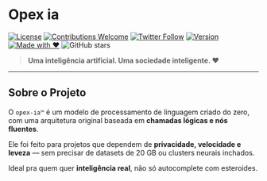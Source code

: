 # Opex ia

[![License](https://img.shields.io/badge/license-AGPLv3-blue.svg)](./LICENSE)
[![Contributions Welcome](https://img.shields.io/badge/contributions-welcome-brightgreen.svg)](https://github.com/DanielFlux23/opex-ai/pulls)
[![Twitter Follow](https://img.shields.io/badge/Twitter-opex-white?logo=x&logoColor=white)]()
[![Version](https://img.shields.io/badge/version-0.1.0-yellow.svg)]()
[![Made with ❤️](https://img.shields.io/badge/made%20with-%E2%9D%A4-red)]()
![GitHub stars](https://img.shields.io/github/opex-ia/opex-ia)
> **Uma inteligência artificial. Uma sociedade inteligente. ❤️**

---

##  Sobre o Projeto

O `opex-ia™` é um modelo de processamento de linguagem criado do zero, com uma arquitetura original baseada em **chamadas lógicas e nós fluentes**.

Ele foi feito para projetos que dependem de **privacidade, velocidade e leveza** — sem precisar de datasets de 20 GB ou clusters neurais inchados.

Ideal pra quem quer **inteligência real**, não só autocomplete com esteroides.
